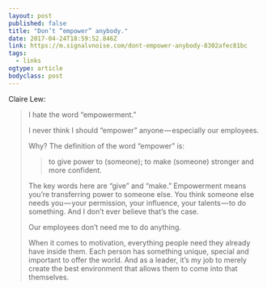 ```yaml
---
layout: post 
published: false 
title: "Don’t “empower” anybody." 
date: 2017-04-24T18:59:52.846Z 
link: https://m.signalvnoise.com/dont-empower-anybody-8302afec81bc 
tags:
  - links
ogtype: article 
bodyclass: post 
---
```


Claire Lew:

> I hate the word “empowerment.”
> 
> I never think I should “empower” anyone — especially our employees.
> 
> Why? The definition of the word “empower” is:
> 
> > to give power to (someone); to make (someone) stronger and more confident.
> 
> The key words here are “give” and “make.” Empowerment means you’re transferring power to someone else. You think someone else needs you — your permission, your influence, your talents — to do something. And I don’t ever believe that’s the case.
> 
> Our employees don’t need me to do anything.
> 
> When it comes to motivation, everything people need they already have inside them. Each person has something unique, special and important to offer the world. And as a leader, it’s my job to merely create the best environment that allows them to come into that themselves.